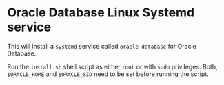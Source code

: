 # Oracle Database Linux Systemd service

This will install a `systemd` service called `oracle-database` for Oracle Database.

Run the `install.sh` shell script as either `root` or with `sudo` privileges.
Both, `$ORACLE_HOME` and `$ORACLE_SID` need to be set before running the script.
